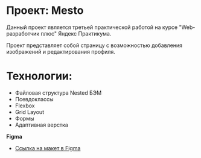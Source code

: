# Проект: Mesto
Данный проект является третьей практической работой на курсе "Web-разработчик плюс" Яндекс Практикума.

Проект представляет собой страницу с возможностью добавления изображений и редактирования профиля.

# Технологии:
- Файловая структура Nested БЭМ
- Псевдоклассы
- Flexbox
- Grid Layout
- Формы
- Адаптивная верстка

**Figma**

* [Ссылка на макет в Figma](https://www.figma.com/file/2cn9N9jSkmxD84oJik7xL7/JavaScript.-Sprint-4?node-id=0%3A1)
